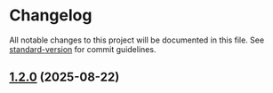 # Changelog

All notable changes to this project will be documented in this file. See [standard-version](https://github.com/conventional-changelog/standard-version) for commit guidelines.

## [1.2.0](https://gitlab.com/adm.standev/cookiecutter-python-template/compare/v1.1.0...v1.2.0) (2025-08-22)
